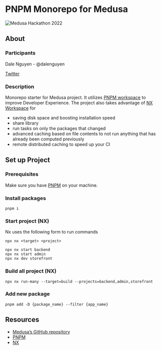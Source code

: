 # PNPM Monorepo for Medusa
![Medusa Hackathon 2022](docs/assets/medua-logos-cover.jpg)

## About

### Participants

Dale Nguyen - @dalenguyen

[Twitter](https://twitter.com/dale_nguyen)

### Description

Monorepo starter for Medusa project. It utilizes [PNPM workspace](https://pnpm.io/workspaces) to improve Developer Experience. The project also takes advantage of [NX Workspace](https://nx.dev/) for 

- saving disk space and boosting installation speed
- share library
- run tasks on only the packages that changed
- advanced caching based on file contents to not run anything that has already been computed previously
- remote distributed caching to speed up your CI

## Set up Project

### Prerequisites

Make sure you have [PNPM](https://pnpm.io/installation) on your machine.

### Install packages

```
pnpm i
```

### Start project (NX)

Nx uses the following form to run commands

```
npx nx <target> <project>

npx nx start backend
npx nx start admin
npx nx dev storefront
```

### Build all project (NX)

```
npx nx run-many --target=build --projects=backend,admin,storefront
```

### Add new package

```
pnpm add -D {package_name} --filter {app_name}
```

## Resources

- [Medusa’s GitHub repository](https://github.com/medusajs/medusa)
- [PNPM](https://pnpm.io/installation)
- [NX](https://nx.dev)